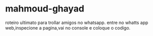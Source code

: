 # mahmoud-ghayad
roteiro ultimato para trollar amigos no whatsapp.
entre no whatts app web,inspecione a pagina,vai no console e coloque o codigo.
